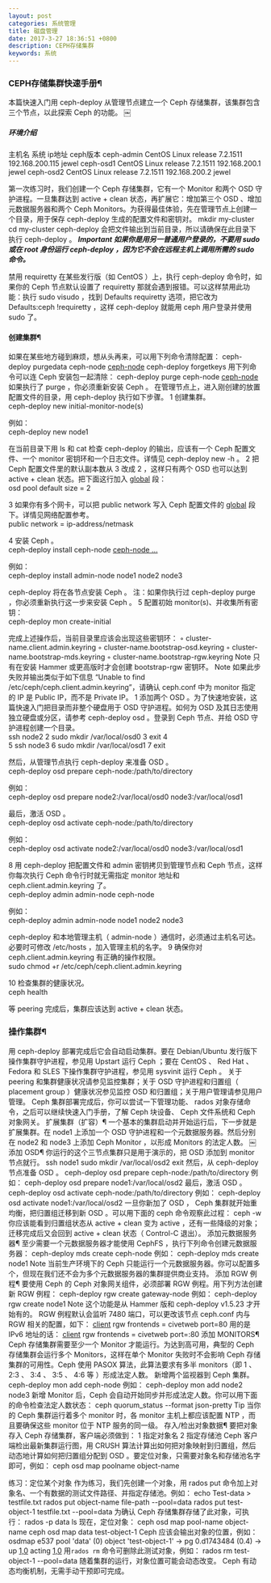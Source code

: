 ```yaml
---
layout: post
categories: 系统管理
title: 磁盘管理
date: 2017-3-27 18:36:51 +0800
description: CEPH存储集群
keywords: 系统
---
```




### CEPH存储集群快速手册¶
本篇快速入门用 ceph-deploy 从管理节点建立一个 Ceph 存储集群，该集群包含三个节点，以此探索 Ceph 的功能。
￼
##### 环境介绍

主机名              系统                                              ip地址                            ceph版本
ceph-admin     CentOS Linux release 7.2.1511   192.168.200.115                jewel
ceph-osd1       CentOS Linux release 7.2.1511   192.168.200.1                    jewel
ceph-osd2       CentOS Linux release 7.2.1511   192.168.200.2                   jewel

第一次练习时，我们创建一个 Ceph 存储集群，它有一个 Monitor 和两个 OSD 守护进程。一旦集群达到 active + clean 状态，再扩展它：增加第三个 OSD 、增加元数据服务器和两个 Ceph Monitors。为获得最佳体验，先在管理节点上创建一个目录，用于保存 ceph-deploy 生成的配置文件和密钥对。
mkdir my-cluster
cd my-cluster
ceph-deploy 会把文件输出到当前目录，所以请确保在此目录下执行 ceph-deploy 。
**_Important 如果你是用另一普通用户登录的，不要用 sudo 或在 root 身份运行 ceph-deploy ，因为它不会在远程主机上调用所需的 sudo 命令。_**

禁用 requiretty
在某些发行版（如 CentOS ）上，执行 ceph-deploy 命令时，如果你的 Ceph 节点默认设置了 requiretty 那就会遇到报错。可以这样禁用此功能：执行 sudo visudo ，找到 Defaults requiretty 选项，把它改为 Defaults:ceph !requiretty ，这样 ceph-deploy 就能用 ceph 用户登录并使用 sudo 了。

#### 创建集群¶
如果在某些地方碰到麻烦，想从头再来，可以用下列命令清除配置：
ceph-deploy purgedata ceph-node [ceph-node](#)
ceph-deploy forgetkeys
用下列命令可以连 Ceph 安装包一起清除：
ceph-deploy purge ceph-node [ceph-node](#)
如果执行了 purge ，你必须重新安装 Ceph 。
在管理节点上，进入刚创建的放置配置文件的目录，用 ceph-deploy 执行如下步骤。
1	创建集群。  
ceph-deploy new initial-monitor-node(s)  
  
例如：  
ceph-deploy new node1  
  
在当前目录下用 ls 和 cat 检查 ceph-deploy 的输出，应该有一个 Ceph 配置文件、一个 monitor 密钥环和一个日志文件。详情见 ceph-deploy new -h 。
2	把 Ceph 配置文件里的默认副本数从 3 改成 2 ，这样只有两个 OSD 也可以达到 active + clean 状态。把下面这行加入 [global](#) 段：  
osd pool default size = 2  

3	如果你有多个网卡，可以把 public network 写入 Ceph 配置文件的 [global](#) 段下。详情见网络配置参考。  
public network = ip-address/netmask  

4	安装 Ceph 。  
ceph-deploy install ceph-node [ceph-node ...](#)  
  
例如：  
ceph-deploy install admin-node node1 node2 node3  
  
ceph-deploy 将在各节点安装 Ceph 。 注：如果你执行过 ceph-deploy purge ，你必须重新执行这一步来安装 Ceph 。
5	配置初始 monitor(s)、并收集所有密钥：  
ceph-deploy mon create-initial  
  
完成上述操作后，当前目录里应该会出现这些密钥环：
◦	cluster-name.client.admin.keyring
◦	cluster-name.bootstrap-osd.keyring
◦	cluster-name.bootstrap-mds.keyring
◦	cluster-name.bootstrap-rgw.keyring
Note 只有在安装 Hammer 或更高版时才会创建 bootstrap-rgw 密钥环。
Note 如果此步失败并输出类似于如下信息 “Unable to find /etc/ceph/ceph.client.admin.keyring”，请确认 ceph.conf 中为 monitor 指定的 IP 是 Public IP，而不是 Private IP。
1	添加两个 OSD 。为了快速地安装，这篇快速入门把目录而非整个硬盘用于 OSD 守护进程。如何为 OSD 及其日志使用独立硬盘或分区，请参考 ceph-deploy osd 。登录到 Ceph 节点、并给 OSD 守护进程创建一个目录。  
ssh node2
2	sudo mkdir /var/local/osd0
3	exit
4	
5	ssh node3
6	sudo mkdir /var/local/osd1
7	exit  
  
然后，从管理节点执行 ceph-deploy 来准备 OSD 。  
ceph-deploy osd prepare ceph-node:/path/to/directory  
  
例如：  
ceph-deploy osd prepare node2:/var/local/osd0 node3:/var/local/osd1  
  
最后，激活 OSD 。  
ceph-deploy osd activate ceph-node:/path/to/directory  
  
例如：  
ceph-deploy osd activate node2:/var/local/osd0 node3:/var/local/osd1  

8	用 ceph-deploy 把配置文件和 admin 密钥拷贝到管理节点和 Ceph 节点，这样你每次执行 Ceph 命令行时就无需指定 monitor 地址和 ceph.client.admin.keyring 了。  
ceph-deploy admin admin-node ceph-node  
  
例如：  
ceph-deploy admin admin-node node1 node2 node3  
  
ceph-deploy 和本地管理主机（ admin-node ）通信时，必须通过主机名可达。必要时可修改 /etc/hosts ，加入管理主机的名字。
9	确保你对 ceph.client.admin.keyring 有正确的操作权限。  
sudo chmod +r /etc/ceph/ceph.client.admin.keyring  

10	检查集群的健康状况。  
ceph health  
  
等 peering 完成后，集群应该达到 active + clean 状态。


### 操作集群¶
用 ceph-deploy 部署完成后它会自动启动集群。要在 Debian/Ubuntu 发行版下操作集群守护进程，参见用 Upstart 运行 Ceph ；要在 CentOS 、 Red Hat 、 Fedora 和 SLES 下操作集群守护进程，参见用 sysvinit 运行 Ceph 。
关于 peering 和集群健康状况请参见监控集群；关于 OSD 守护进程和归置组（ placement group ）健康状况参见监控 OSD 和归置组；关于用户管理请参见用户管理。
Ceph 集群部署完成后，你可以尝试一下管理功能、 rados 对象存储命令，之后可以继续快速入门手册，了解 Ceph 块设备、 Ceph 文件系统和 Ceph 对象网关。
扩展集群（扩容）¶
一个基本的集群启动并开始运行后，下一步就是扩展集群。在 node1 上添加一个 OSD 守护进程和一个元数据服务器。然后分别在 node2 和 node3 上添加 Ceph Monitor ，以形成 Monitors 的法定人数。
￼
添加 OSD¶
你运行的这个三节点集群只是用于演示的，把 OSD 添加到 monitor 节点就行。
ssh node1
sudo mkdir /var/local/osd2
exit
然后，从 ceph-deploy 节点准备 OSD 。
ceph-deploy osd prepare ceph-node:/path/to/directory
例如：
ceph-deploy osd prepare node1:/var/local/osd2
最后，激活 OSD 。
ceph-deploy osd activate ceph-node:/path/to/directory
例如：
ceph-deploy osd activate node1:/var/local/osd2
一旦你新加了 OSD ， Ceph 集群就开始重均衡，把归置组迁移到新 OSD 。可以用下面的 ceph 命令观察此过程：
ceph -w
你应该能看到归置组状态从 active + clean 变为 active ，还有一些降级的对象；迁移完成后又会回到 active + clean 状态（ Control-C 退出）。
添加元数据服务器¶
至少需要一个元数据服务器才能使用 CephFS ，执行下列命令创建元数据服务器：
ceph-deploy mds create ceph-node
例如：
ceph-deploy mds create node1
Note 当前生产环境下的 Ceph 只能运行一个元数据服务器。你可以配置多个，但现在我们还不会为多个元数据服务器的集群提供商业支持。
添加 RGW 例程¶
要使用 Ceph 的 Ceph 对象网关组件，必须部署 RGW 例程。用下列方法创建新 RGW 例程：
ceph-deploy rgw create gateway-node
例如：
ceph-deploy rgw create node1
Note 这个功能是从 Hammer 版和 ceph-deploy v1.5.23 才开始有的。
RGW 例程默认会监听 7480 端口，可以更改该节点 ceph.conf 内与 RGW 相关的配置，如下：
[client](#)
rgw frontends = civetweb port=80
用的是 IPv6 地址的话：
[client](#)
rgw frontends = civetweb port=[](#):80
添加 MONITORS¶
Ceph 存储集群需要至少一个 Monitor 才能运行。为达到高可用，典型的 Ceph 存储集群会运行多个 Monitors，这样在单个 Monitor 失败时不会影响 Ceph 存储集群的可用性。Ceph 使用 PASOX 算法，此算法要求有多半 monitors（即 1 、 2:3 、 3:4 、 3:5 、 4:6 等 ）形成法定人数。
新增两个监视器到 Ceph 集群。
ceph-deploy mon add ceph-node
例如：
ceph-deploy mon add node2 node3
新增 Monitor 后，Ceph 会自动开始同步并形成法定人数。你可以用下面的命令检查法定人数状态：
ceph quorum_status --format json-pretty
Tip 当你的 Ceph 集群运行着多个 monitor 时，各 monitor 主机上都应该配置 NTP ，而且要确保这些 monitor 位于 NTP 服务的同一级。
存入/检出对象数据¶
要把对象存入 Ceph 存储集群，客户端必须做到：
1	指定对象名
2	指定存储池
Ceph 客户端检出最新集群运行图，用 CRUSH 算法计算出如何把对象映射到归置组，然后动态地计算如何把归置组分配到 OSD 。要定位对象，只需要对象名和存储池名字即可，例如：
ceph osd map poolname object-name


练习：定位某个对象
作为练习，我们先创建一个对象，用 rados put 命令加上对象名、一个有数据的测试文件路径、并指定存储池。例如：
echo Test-data \> testfile.txt
rados put object-name file-path --pool=data
rados put test-object-1 testfile.txt --pool=data
为确认 Ceph 存储集群存储了此对象，可执行：
rados -p data ls
现在，定位对象：
ceph osd map pool-name object-name
ceph osd map data test-object-1
Ceph 应该会输出对象的位置，例如：
osdmap e537 pool 'data' (0) object 'test-object-1' -\> pg 0.d1743484 (0.4) -\> up [1,0](#) acting [1,0](#)
用``rados rm`` 命令可删除此测试对象，例如：
rados rm test-object-1 --pool=data
随着集群的运行，对象位置可能会动态改变。 Ceph 有动态均衡机制，无需手动干预即可完成。